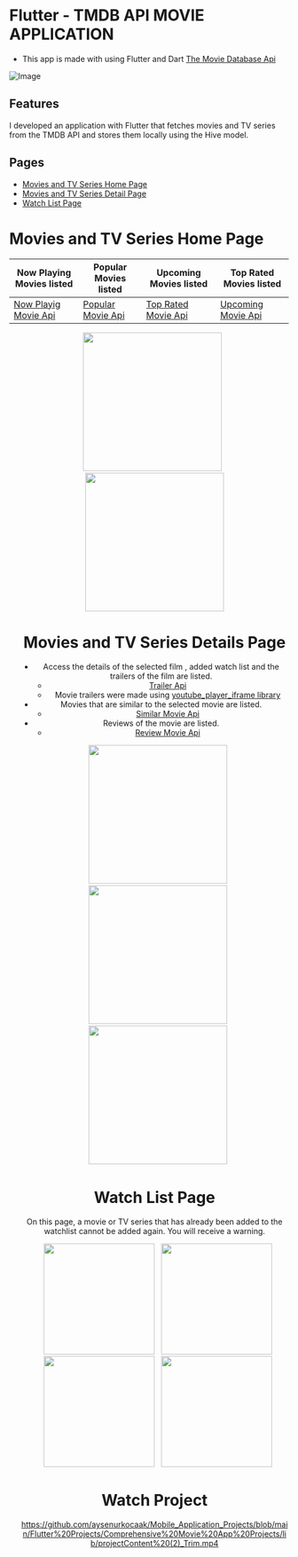 # Flutter - TMDB API MOVIE APPLICATION
- This app is made with using Flutter and Dart [The Movie Database Api](https://developers.themoviedb.org/3/getting-started/introduction)

![Image](https://github.com/user-attachments/assets/333724f2-3661-4c1d-bddd-f393ec3d6bac)


## Features
I developed an application with Flutter that fetches movies and TV series from the TMDB API and stores them locally using the Hive model.

## Pages
- [Movies and TV Series Home Page](#movies-home-page)
- [Movies and TV Series Detail Page](#movies-detail-page)
- [Watch List Page](#watchlist-page)

# Movies and TV Series Home Page
Now Playing Movies listed | Popular Movies listed                                                                             | Upcoming Movies listed                                                                              | Top Rated Movies listed 
---- |-----------------------------------------------------------------------------------|-----------------------------------------------------------------------------------| ---- |
 [Now Playig Movie Api](https://developer.themoviedb.org/reference/movie-now-playing-list) | [Popular Movie Api](https://developers.themoviedb.org/3/movies/get-popular-movies)|[Top Rated Movie Api](https://developers.themoviedb.org/3/movies/get-top-rated-movie)|[Upcoming Movie Api](https://developers.themoviedb.org/3/movies/get-upcoming) |

<div align="center" style="margin-left: 20px;">
<img src="https://github.com/aysenurkocaak/Mobile_Application_Projects/blob/main/Flutter%20Projects/Comprehensive%20Movie%20App%20Projects/lib/moviesHomePage.png" width="250">&nbsp;&nbsp;
<img src="https://github.com/aysenurkocaak/Mobile_Application_Projects/blob/main/Flutter%20Projects/Comprehensive%20Movie%20App%20Projects/lib/moviesGenre.png" width="250">


# Movies and TV Series Details Page

- Access the details of the selected film , added watch list and the trailers of the film are listed.
   - [Trailer Api]()
    - Movie trailers were made using [youtube_player_iframe library](https://pub.dev/packages/youtube_player_iframe)
- Movies that are similar to the selected movie are listed.
   - [Similar Movie Api](https://developers.themoviedb.org/3/movies/get-similar-movies)
- Reviews of the movie are listed.
   - [Review Movie Api](https://developers.themoviedb.org/3/movies/get-movie-reviews)
 
<div align="center" style="margin-left: 20px;">
  <img src="https://github.com/aysenurkocaak/Mobile_Application_Projects/blob/main/Flutter%20Projects/Comprehensive%20Movie%20App%20Projects/lib/movieDetails1.png" width="250">&nbsp;&nbsp;
  <img src="https://github.com/aysenurkocaak/Mobile_Application_Projects/blob/main/Flutter%20Projects/Comprehensive%20Movie%20App%20Projects/lib/movidetails2.png" width="250">&nbsp;&nbsp;
  <img src="https://github.com/aysenurkocaak/Mobile_Application_Projects/blob/main/Flutter%20Projects/Comprehensive%20Movie%20App%20Projects/lib/movieTrailer.png" width="250">&nbsp;&nbsp;
</div>

# Watch List Page

On this page, a movie or TV series that has already been added to the watchlist cannot be added again. You will receive a warning.

<div align="center" style="margin-left: 20px;">
  <img src="https://github.com/aysenurkocaak/Mobile_Application_Projects/blob/main/Flutter%20Projects/Comprehensive%20Movie%20App%20Projects/lib/watchlist1.png" width="200">&nbsp;&nbsp;
  <img src="https://github.com/aysenurkocaak/Mobile_Application_Projects/blob/main/Flutter%20Projects/Comprehensive%20Movie%20App%20Projects/lib/watchlist2.png" width="200">&nbsp;&nbsp;
  <img src="https://github.com/aysenurkocaak/Mobile_Application_Projects/blob/main/Flutter%20Projects/Comprehensive%20Movie%20App%20Projects/lib/watchlist3.png" width="200">&nbsp;&nbsp;
  <img src="https://github.com/aysenurkocaak/Mobile_Application_Projects/blob/main/Flutter%20Projects/Comprehensive%20Movie%20App%20Projects/lib/watchlist4.png" width="200">&nbsp;&nbsp;
</div>

# Watch Project 

https://github.com/aysenurkocaak/Mobile_Application_Projects/blob/main/Flutter%20Projects/Comprehensive%20Movie%20App%20Projects/lib/projectContent%20(2)_Trim.mp4




  


